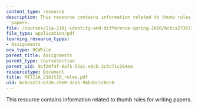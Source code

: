 ```yaml
---
content_type: resource
description: This resource contains information related to thumb rules for writing
  papers.
file: /courses/21a-218j-identity-and-difference-spring-2010/bc8ca2736726cbe03ca194b3bc1c0cc0_MIT21A_218JS10_rules.pdf
file_type: application/pdf
learning_resource_types:
- Assignments
ocw_type: OCWFile
parent_title: Assignments
parent_type: CourseSection
parent_uid: 9cf20f4f-8a75-52a1-e0cb-2c5c71c264ea
resourcetype: Document
title: MIT21A_218JS10_rules.pdf
uid: bc8ca273-6726-cbe0-3ca1-94b3bc1c0cc0
---
```

This resource contains information related to thumb rules for writing papers.

